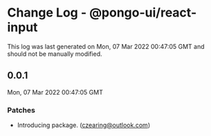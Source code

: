 # Change Log - @pongo-ui/react-input

This log was last generated on Mon, 07 Mar 2022 00:47:05 GMT and should not be manually modified.

<!-- Start content -->

## 0.0.1

Mon, 07 Mar 2022 00:47:05 GMT

### Patches

- Introducing package. (czearing@outlook.com)
